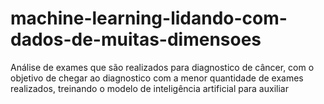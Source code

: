 # machine-learning-lidando-com-dados-de-muitas-dimensoes
Análise de exames que são realizados para diagnostico de câncer, com o objetivo de chegar ao diagnostico com a menor quantidade de exames realizados, treinando o modelo de inteligência artificial para auxiliar 
